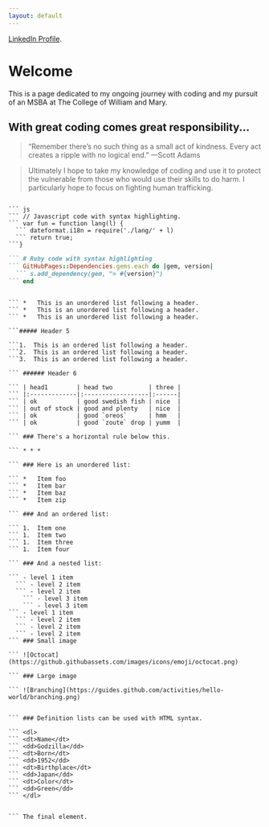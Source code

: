 ```yaml
---
layout: default
---
```



[LinkedIn Profile](https://www.linkedin.com/in/catherine-smith-b093ab3a/).


# Welcome

This is a page dedicated to my ongoing journey with coding and my pursuit of an MSBA at The College of William and Mary.

## With great coding comes great responsibility...

> “Remember there’s no such thing as a small act of kindness. Every act creates a ripple with no logical end.” —Scott Adams

> Ultimately I hope to take my knowledge of coding and use it to protect the vulnerable from those who would use their skills to do harm. I particularly hope to focus on fighting human trafficking. 


``` ### Header 3

``` js
``` // Javascript code with syntax highlighting.
``` var fun = function lang(l) {
  ``` dateformat.i18n = require('./lang/' + l)
  ``` return true;
```}
```

```ruby
``` # Ruby code with syntax highlighting
``` GitHubPages::Dependencies.gems.each do |gem, version|
  ``` s.add_dependency(gem, "= #{version}")
``` end
```

```#### Header 4

``` *   This is an unordered list following a header.
``` *   This is an unordered list following a header.
``` *   This is an unordered list following a header.

```##### Header 5

```1.  This is an ordered list following a header.
```2.  This is an ordered list following a header.
```3.  This is an ordered list following a header.

``` ###### Header 6

``` | head1        | head two          | three |
``` |:-------------|:------------------|:------|
``` | ok           | good swedish fish | nice  |
``` | out of stock | good and plenty   | nice  |
``` | ok           | good `oreos`      | hmm   |
``` | ok           | good `zoute` drop | yumm  |

``` ### There's a horizontal rule below this.

``` * * *

``` ### Here is an unordered list:

``` *   Item foo
``` *   Item bar
``` *   Item baz
``` *   Item zip

``` ### And an ordered list:

``` 1.  Item one
``` 1.  Item two
``` 1.  Item three
``` 1.  Item four

``` ### And a nested list:

``` - level 1 item
  ``` - level 2 item
  ``` - level 2 item
    ``` - level 3 item
    ``` - level 3 item
``` - level 1 item
  ``` - level 2 item
  ``` - level 2 item
  ``` - level 2 item
``` ### Small image

``` ![Octocat](https://github.githubassets.com/images/icons/emoji/octocat.png)

``` ### Large image

``` ![Branching](https://guides.github.com/activities/hello-world/branching.png)


``` ### Definition lists can be used with HTML syntax.

``` <dl>
``` <dt>Name</dt>
``` <dd>Godzilla</dd>
``` <dt>Born</dt>
``` <dd>1952</dd>
``` <dt>Birthplace</dt>
``` <dd>Japan</dd>
``` <dt>Color</dt>
``` <dd>Green</dd>
``` </dl>

```
``` Long, single-line code blocks should not wrap. They should horizontally scroll if they are too long. This line should be long enough to demonstrate this.
```

```
``` The final element.
```
